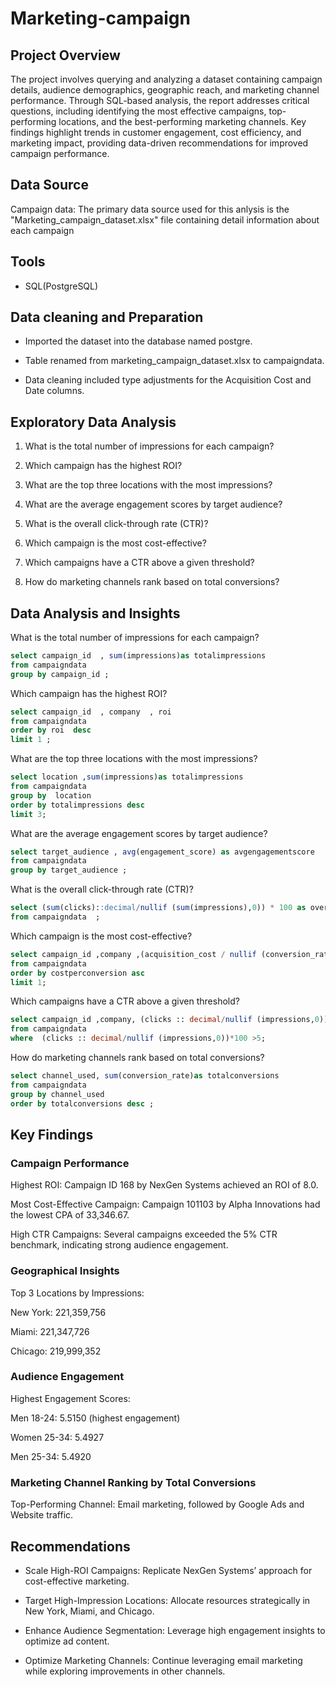 # Marketing-campaign
## Project Overview
The project involves querying and analyzing a dataset containing campaign details, audience demographics, geographic reach, and marketing channel performance. Through SQL-based analysis, the report addresses critical questions, including identifying the most effective campaigns, top-performing locations, and the best-performing marketing channels. Key findings highlight trends in customer engagement, cost efficiency, and marketing impact, providing data-driven recommendations for improved campaign performance.
## Data Source
Campaign data: The primary data source used for this anlysis is the "Marketing_campaign_dataset.xlsx" file containing detail information about each campaign

## Tools
- SQL(PostgreSQL)

## Data cleaning and Preparation
- Imported the dataset into the database named postgre.

- Table renamed from marketing_campaign_dataset.xlsx to campaigndata.

- Data cleaning included type adjustments for the Acquisition Cost and Date columns.

## Exploratory Data Analysis
1. What is the total number of impressions for each campaign?

2. Which campaign has the highest ROI?

3. What are the top three locations with the most impressions?

4. What are the average engagement scores by target audience?

5. What is the overall click-through rate (CTR)?

6. Which campaign is the most cost-effective?

7. Which campaigns have a CTR above a given threshold?

8. How do marketing channels rank based on total conversions?

## Data Analysis and Insights
What is the total number of impressions for each campaign?
```Sql
select campaign_id  , sum(impressions)as totalimpressions 
from campaigndata  
group by campaign_id ;
```
Which campaign has the highest ROI?
```Sql
select campaign_id  , company  , roi 
from campaigndata 
order by roi  desc 
limit 1 ;
```
What are the top three locations with the most impressions?
```Sql
select location ,sum(impressions)as totalimpressions 
from campaigndata 
group by  location
order by totalimpressions desc 
limit 3;
```
What are the average engagement scores by target audience?
```Sql
select target_audience , avg(engagement_score) as avgengagementscore
from campaigndata  
group by target_audience ;
```
What is the overall click-through rate (CTR)?
```Sql
select (sum(clicks)::decimal/nullif (sum(impressions),0)) * 100 as overallctr 
from campaigndata  ;
```
 Which campaign is the most cost-effective?
 ```Sql
select campaign_id ,company ,(acquisition_cost / nullif (conversion_rate ,0)) as costperconversion
from campaigndata  
order by costperconversion asc
limit 1;
```
Which campaigns have a CTR above a given threshold?
```Sql
select campaign_id ,company, (clicks :: decimal/nullif (impressions,0))*100 as ctr
from campaigndata 
where  (clicks :: decimal/nullif (impressions,0))*100 >5;
```
How do marketing channels rank based on total conversions?
```Sql
select channel_used, sum(conversion_rate)as totalconversions 
from campaigndata 
group by channel_used 
order by totalconversions desc ;
```
## Key Findings

### Campaign Performance

Highest ROI: Campaign ID 168 by NexGen Systems achieved an ROI of 8.0.

Most Cost-Effective Campaign: Campaign 101103 by Alpha Innovations had the lowest CPA of 33,346.67.

High CTR Campaigns: Several campaigns exceeded the 5% CTR benchmark, indicating strong audience engagement.

### Geographical Insights

Top 3 Locations by Impressions:

New York: 221,359,756

Miami: 221,347,726

Chicago: 219,999,352

### Audience Engagement

Highest Engagement Scores:

Men 18-24: 5.5150 (highest engagement)

Women 25-34: 5.4927

Men 25-34: 5.4920

### Marketing Channel Ranking by Total Conversions

Top-Performing Channel: Email marketing, followed by Google Ads and Website traffic.

## Recommendations

- Scale High-ROI Campaigns: Replicate NexGen Systems’ approach for cost-effective marketing.

- Target High-Impression Locations: Allocate resources strategically in New York, Miami, and Chicago.

- Enhance Audience Segmentation: Leverage high engagement insights to optimize ad content.

- Optimize Marketing Channels: Continue leveraging email marketing while exploring improvements in other channels.


